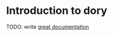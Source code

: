# Introduction to dory

TODO: write [great documentation](http://jacobian.org/writing/great-documentation/what-to-write/)
